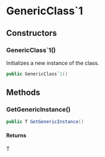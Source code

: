 # GenericClass`1

## Constructors

### GenericClass`1()

Initializes a new instance of the  class.

```csharp
public GenericClass`1()
```

## Methods

### GetGenericInstance()



```csharp
public T GetGenericInstance()
```

#### Returns

T<br>
